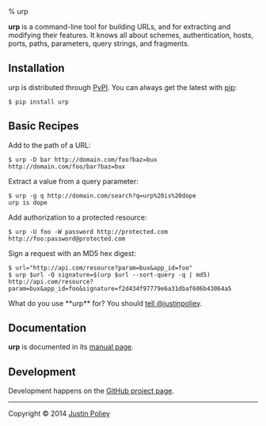 % urp

**urp** is a command-line tool for building URLs, and for extracting and modifying their features.
It knows all about schemes, authentication, hosts, ports, paths, parameters, query strings, and fragments.

## Installation

urp is distributed through [PyPI][urp-pypi].
You can always get the latest with [pip][pip]:

    $ pip install urp

## Basic Recipes

Add to the path of a URL:

    $ urp -D bar http://domain.com/foo?baz=bux
    http://domain.com/foo/bar?baz=bux

Extract a value from a query parameter:

    $ urp -g q http://domain.com/search?q=urp%20is%20dope
    urp is dope

Add authorization to a protected resource:

    $ urp -U foo -W password http://protected.com
    http://foo:password@protected.com

Sign a request with an MD5 hex digest:

    $ url="http://api.com/resource?param=bux&app_id=foo"
    $ urp $url -Q signature=$(urp $url --sort-query -q | md5)
    http://api.com/resource?param=bux&app_id=foo&signature=f2d434f97779e6a31dbaf606b43064a5

<aside>
What do you use **urp** for? You should <a href="https://twitter.com/intent/tweet?screen_name=justinpoliey" data-related="justinpoliey">tell @justinpoliey</a>.
</aside>

## Documentation

**urp** is documented in its [manual page][urp-manual].

## Development

Development happens on the [GitHub project page][urp-repo].

---

Copyright &copy; 2014 [Justin Poliey](http://justinpoliey.com)

<script>!function(d,s,id){var js,fjs=d.getElementsByTagName(s)[0],p=/^http:/.test(d.location)?'http':'https';if(!d.getElementById(id)){js=d.createElement(s);js.id=id;js.src=p+'://platform.twitter.com/widgets.js';fjs.parentNode.insertBefore(js,fjs);}}(document, 'script', 'twitter-wjs');</script>

[pip]: https://pypi.python.org/pypi/pip
[urp-pypi]: https://pypi.python.org/pypi/urp
[urp-manual]: urp.1.html
[urp-repo]: https://github.com/jdp/urp